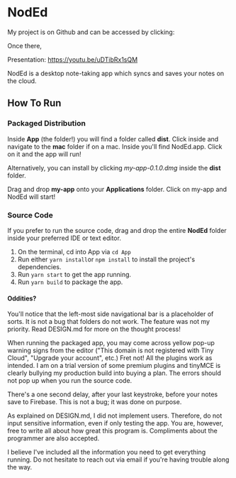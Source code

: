 # NodEd


My project is on Github and can be accessed by clicking:                      

Once there, 

Presentation: https://youtu.be/uDTibRx1sQM

NodEd is a desktop note-taking app which syncs and saves your notes on the cloud. 

## How To Run 

### Packaged Distribution 

Inside **App** (the folder!) you will find a folder called **dist**. Click inside and navigate to the **mac** folder if on a mac. Inside you'll find NodEd.app. Click on it and the app will run! 

Alternatively, you can install by clicking *my-app-0.1.0.dmg* inside the **dist**  folder. 

Drag and drop **my-app** onto your **Applications** folder. Click on my-app and NodEd will start! 



### Source Code 

If you prefer to run the source code, drag and drop the entire **NodEd** folder inside your preferred IDE or text editor. 

1. On the terminal, cd into App via ```cd App``` 
2. Run either ```yarn install```or ```npm install``` to install the project's dependencies. 
3. Run ```yarn start``` to get the app running. 
4. Run ```yarn build``` to package the app. 



#### Oddities? 

You'll notice that the left-most side navigational bar is a placeholder of sorts. It is not a bug that folders do not work. The feature was not my priority. Read DESIGN.md for more on the thought process! 

When running the packaged app, you may come across yellow pop-up warning signs from the editor ("This domain is not registered with Tiny Cloud", "Upgrade your account", etc.) Fret not! All the plugins work as intended. I am on a trial version of some premium plugins and tinyMCE is clearly bullying my production build into buying a plan. The errors should not pop up when you run the source code. 

There's a one second delay, after your last keystroke, before your notes save to Firebase. This is not a bug; it was done on purpose. 

As explained on DESIGN.md, I did not implement users. Therefore, do not input sensitive information, even if only testing the app. You are, however, free to write all about how great this program is. Compliments about the programmer are also accepted. 

I believe I've included all the information you need to get everything running. Do not hesitate to reach out via email if you're having trouble along the way. 
